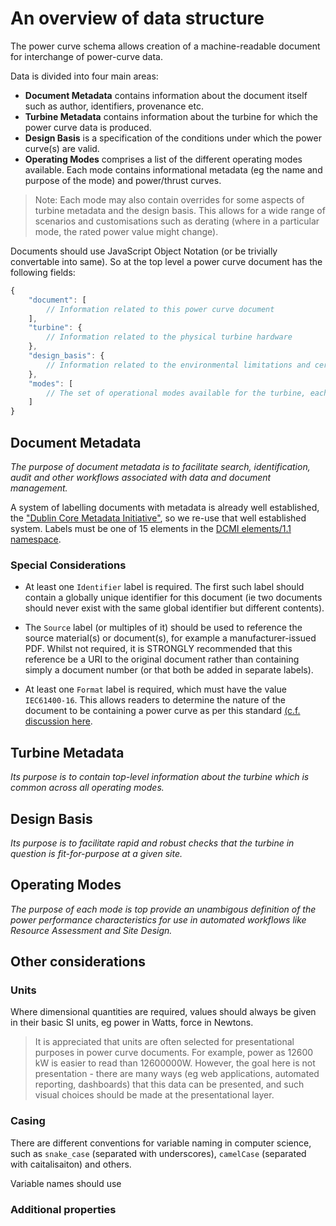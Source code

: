 # An overview of data structure

The power curve schema allows creation of a machine-readable document for interchange of power-curve data.

Data is divided into four main areas:

- **Document Metadata** contains information about the document itself such as author, identifiers, provenance etc.
- **Turbine Metadata** contains information about the turbine for which the power curve data is produced.
- **Design Basis** is a specification of the conditions under which the power curve(s) are valid.
- **Operating Modes** comprises a list of the different operating modes available. Each mode contains informational metadata (eg the name and purpose of the mode) and power/thrust curves.

> Note: Each mode may also contain overrides for some aspects of turbine metadata and the design basis. This allows for a wide range of scenarios and customisations such as derating (where in a particular mode, the rated power value might change).

Documents should use JavaScript Object Notation (or be trivially convertable into same). So at the top level a power curve document has the following fields:

```js
{
    "document": [
        // Information related to this power curve document
    ],
    "turbine": {
        // Information related to the physical turbine hardware
    },
    "design_basis": {
        // Information related to the environmental limitations and certification pertaining to the power curves
    },
    "modes": [
        // The set of operational modes available for the turbine, each containing power curve data specific to that mode
    ]
}
```

## Document Metadata

_The purpose of document metadata is to facilitate search, identification, audit and other workflows associated with data and document management._

A system of labelling documents with metadata is already well established, the ["Dublin Core Metadata Initiative"](https://www.dublincore.org/), so we re-use that well established system. Labels must be one of 15 elements in the [DCMI elements/1.1 namespace](https://www.dublincore.org/specifications/dublin-core/dcmi-terms/#section-3).

### Special Considerations

- At least one `Identifier` label is required. The first such label should contain a globally unique identifier for this document (ie two documents should never exist with the same global identifier but different contents).

- The `Source` label (or multiples of it) should be used to reference the source material(s) or document(s), for example a manufacturer-issued PDF. Whilst not required, it is STRONGLY recommended that this reference be a URI to the original document rather than containing simply a document number (or that both be added in separate labels).

- At least one `Format` label is required, which must have the value `IEC61400-16`. This allows readers to determine the nature of the document to be containing a power curve as per this standard [(c.f. discussion here](https://github.com/octue/power-curve-schema/issues/18).

## Turbine Metadata

_Its purpose is to contain top-level information about the turbine which is common across all operating modes._

## Design Basis

_Its purpose is to facilitate rapid and robust checks that the turbine in question is fit-for-purpose at a given site._

## Operating Modes

_The purpose of each mode is top provide an unambigous definition of the power performance characteristics for use in automated workflows like Resource Assessment and Site Design._

## Other considerations

### Units

Where dimensional quantities are required, values should always be given in their basic SI units, eg power in Watts, force in Newtons.

> It is appreciated that units are often selected for presentational purposes in power curve documents. For example, power as 12600 kW is easier to read than 12600000W. However, the goal here is not presentation - there are many ways (eg web applications, automated reporting, dashboards) that this data can be presented, and such visual choices should be made at the presentational layer.

### Casing

There are different conventions for variable naming in computer science, such as `snake_case` (separated with underscores), `camelCase` (separated with caitalisaiton) and others.

Variable names should use

### Additional properties

```

```
